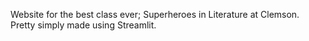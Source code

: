 Website for the best class ever; Superheroes in Literature at Clemson. Pretty simply made using Streamlit.
